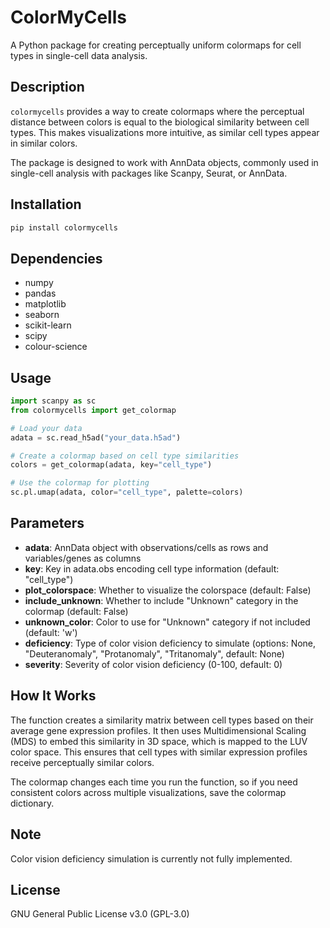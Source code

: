 # ColorMyCells

A Python package for creating perceptually uniform colormaps for cell types in single-cell data analysis.

## Description

`colormycells` provides a way to create colormaps where the perceptual distance between colors is equal to the biological similarity between cell types. This makes visualizations more intuitive, as similar cell types appear in similar colors.

The package is designed to work with AnnData objects, commonly used in single-cell analysis with packages like Scanpy, Seurat, or AnnData.

## Installation

```bash
pip install colormycells
```

## Dependencies

- numpy
- pandas
- matplotlib
- seaborn
- scikit-learn
- scipy
- colour-science

## Usage

```python
import scanpy as sc
from colormycells import get_colormap

# Load your data
adata = sc.read_h5ad("your_data.h5ad")

# Create a colormap based on cell type similarities
colors = get_colormap(adata, key="cell_type")

# Use the colormap for plotting
sc.pl.umap(adata, color="cell_type", palette=colors)
```

## Parameters

- **adata**: AnnData object with observations/cells as rows and variables/genes as columns
- **key**: Key in adata.obs encoding cell type information (default: "cell_type")
- **plot_colorspace**: Whether to visualize the colorspace (default: False)
- **include_unknown**: Whether to include "Unknown" category in the colormap (default: False)
- **unknown_color**: Color to use for "Unknown" category if not included (default: 'w')
- **deficiency**: Type of color vision deficiency to simulate (options: None, "Deuteranomaly", "Protanomaly", "Tritanomaly", default: None)
- **severity**: Severity of color vision deficiency (0-100, default: 0)

## How It Works

The function creates a similarity matrix between cell types based on their average gene expression profiles. It then uses Multidimensional Scaling (MDS) to embed this similarity in 3D space, which is mapped to the LUV color space. This ensures that cell types with similar expression profiles receive perceptually similar colors.

The colormap changes each time you run the function, so if you need consistent colors across multiple visualizations, save the colormap dictionary.

## Note

Color vision deficiency simulation is currently not fully implemented.

## License

GNU General Public License v3.0 (GPL-3.0)